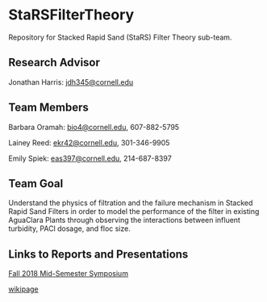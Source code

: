 # StaRSFilterTheory
Repository for Stacked Rapid Sand (StaRS) Filter Theory sub-team.

## Research Advisor

Jonathan Harris: jdh345@cornell.edu

## Team Members
Barbara Oramah:  bio4@cornell.edu, 607-882-5795

Lainey Reed: ekr42@cornell.edu,   301-346-9905

Emily Spiek:        eas397@cornell.edu,   214-687-8397

## Team Goal
Understand the physics of filtration and the failure mechanism in Stacked Rapid Sand Filters in order to model the performance of the filter in existing AguaClara Plants through observing the interactions between influent turbidity, PACl dosage, and floc size.

## Links to Reports and Presentations

[Fall 2018 Mid-Semester Symposium](https://docs.google.com/presentation/d/1-hIKGZQ7Z8VapLY0gd4JW2Dt9eHgsxfmrpmCp1HLid4/edit#slide=id.g346a079b2f_0_0)

[wikipage](https://confluence.cornell.edu/display/AGUACLARA/StaRS+Filter+Theory)
